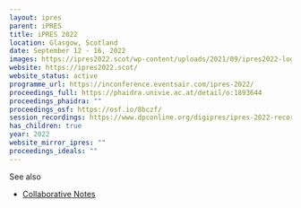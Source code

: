 ```yaml
---
layout: ipres
parent: iPRES
title: iPRES 2022
location: Glasgow, Scotland
date: September 12 - 16, 2022
images: https://ipres2022.scot/wp-content/uploads/2021/09/ipres2022-logo-1.svg
website: https://ipres2022.scot/
website_status: active
programme_url: https://inconference.eventsair.com/ipres-2022/
proceedings_full: https://phaidra.univie.ac.at/detail/o:1893644
proceedings_phaidra: ""
proceedings_osf: https://osf.io/8bczf/
session_recordings: https://www.dpconline.org/digipres/ipres-2022-recordings
has_children: true
year: 2022
website_mirror_ipres: ""
proceedings_ideals: ""
---
```

See also

- [Collaborative Notes](https://docs.google.com/document/d/1PW6NAI1UL9Ir_ye-AZCOu7y2v1ve4clteH2SyqBdsKA/view)
